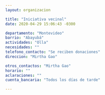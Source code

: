```yaml
---
layout: organizacion

title: "Iniciativa vecinal"
date: 2020-04-29 15:06:43 -0300

departamento: "Montevideo"
barrio: "Abayubá"
actividades: "Olla"
necesidades: ""
telefono_contacto: "Se reciben donaciones"
direccion: "Mirtha Gao"

otros_contactos: "Mirtha Gao"
horario: ""
aclaraciones: ""
cuenta_bancaria: "Todos los días de tarde"

---
```

